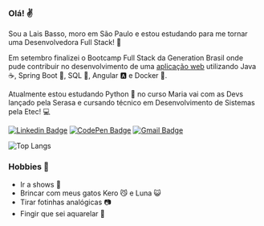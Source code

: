 ### Olá! :v:

Sou a Lais Basso, moro em São Paulo e estou estudando para me tornar uma Desenvolvedora Full Stack! :rocket:

Em setembro finalizei o Bootcamp Full Stack da Generation Brasil onde pude contribuir no desenvolvimento de uma [aplicação web](https://github.com/laisbasso/PI-Seiva) utilizando Java :coffee:, Spring Boot :leaves:, SQL :dolphin:, Angular :a: e Docker :whale:.

Atualmente estou estudando Python :snake: no curso Maria vai com as Devs lançado pela Serasa e cursando técnico em Desenvolvimento de Sistemas pela Etec! :computer:

[![Linkedin Badge](https://img.shields.io/badge/-LinkedIn-blue?style=flat&logo=Linkedin&logoColor=white&link=https://www.linkedin.com/in/laisbasso/)](https://www.linkedin.com/in/laisbasso/)
[![CodePen Badge](https://img.shields.io/badge/-CodePen-000?style=flat&logo=CodePen&logoColor=white&link=https://codepen.io/laly_x/collections/)](https://codepen.io/laly_x/collections/)
[![Gmail Badge](https://img.shields.io/badge/-Gmail-c14438?style=flat&logo=Gmail&logoColor=white&link=mailto:laisbasso@live.com)](mailto:laisbasso@live.com)

![Top Langs](https://github-readme-stats.vercel.app/api/top-langs/?username=laisbasso&layout=compact&theme=buefy)

### Hobbies :tada:

* Ir a shows :guitar:  
* Brincar com meus gatos Kero :smirk_cat: e Luna :smiley_cat:  
* Tirar fotinhas analógicas :camera:  
* Fingir que sei aquarelar :art:
